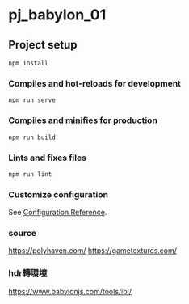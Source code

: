 # pj_babylon_01

## Project setup
```
npm install
```

### Compiles and hot-reloads for development
```
npm run serve
```

### Compiles and minifies for production
```
npm run build
```

### Lints and fixes files
```
npm run lint
```

### Customize configuration
See [Configuration Reference](https://cli.vuejs.org/config/).

### source 
https://polyhaven.com/
https://gametextures.com/

### hdr轉環境
https://www.babylonjs.com/tools/ibl/
